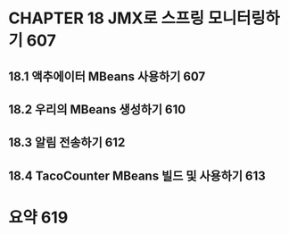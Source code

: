 # CHAPTER 18 JMX로 스프링 모니터링하기 607

## 18.1 액추에이터 MBeans 사용하기 607

## 18.2 우리의 MBeans 생성하기 610

## 18.3 알림 전송하기 612

## 18.4 TacoCounter MBeans 빌드 및 사용하기 613

# 요약 619
